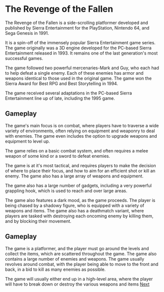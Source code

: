 # The Revenge of the Fallen

The Revenge of the Fallen is a side-scrolling platformer developed and published by Sierra Entertainment for the PlayStation, Nintendo 64, and Sega Genesis in 1991.

It is a spin-off of the immensely popular Sierra Entertainment game series. The game originally was a 3D engine developed for the PC-based Sierra Entertainment released in 1993. It remains one of the last generation's most successful games.

The game followed two powerful mercenaries-Mark and Guy, who each had to help defeat a single enemy. Each of these enemies has armor and weapons identical to those used in the original game. The game won the Sierra Award for Best RPG and Best Storytelling in 1994.

The game received several adaptations in the PC-based Sierra Entertainment line up of late, including the 1995 game.

## Gameplay

The game's main focus is on combat, where players have to traverse a wide variety of environments, often relying on equipment and weaponry to deal with enemies. The game even includes the option to upgrade weapons and equipment to level up.

The game relies on a basic combat system, and often requires a melee weapon of some kind or a sword to defeat enemies.

The game is at it's most tactical, and requires players to make the decision of where to place their focus, and how to aim for an efficient shot or kill an enemy. The game also has a large array of weapons and equipment.

The game also has a large number of gadgets, including a very powerful grappling hook, which is used to reach and over large areas.

The game also features a dark mood, as the game proceeds. The player is being chased by a shadowy figure, who is equipped with a variety of weapons and items. The game also has a deathmatch variant, where players are tasked with destroying each oncoming enemy by killing them, and by blocking their movement.

## Gameplay

The game is a platformer, and the player must go around the levels and collect the items, which are scattered throughout the game. The game also contains a large number of enemies and weapons. The game usually revolves around combat, with the player being able to move to the front and back, in a bid to kill as many enemies as possible.

The game will usually either end up in a high-level area, where the player will have to break down or destroy the various weapons and items
[Next](168.md)